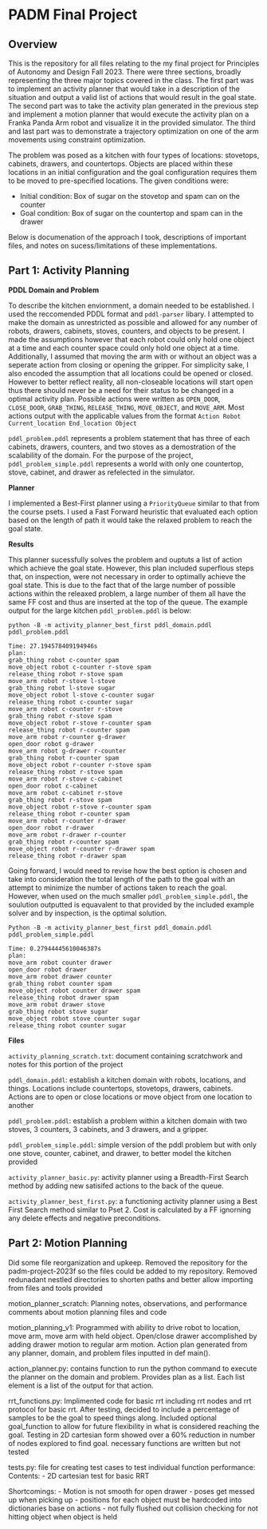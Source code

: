 # PADM Final Project
## Overview

This is the repository for all files relating to the my final project for Principles of Autonomy and Design Fall 2023. There were three sections, broadly representing the three major topics covered in the class. The first part was to implement an activity planner that would take in a description of the situation and output a valid list of actions that would result in the goal state. The second part was to take the activity plan generated in the previous step and implement a motion planner that would execute the activity plan on a Franka Panda Arm robot and visualize it in the provided simulator. The third and last part was to demonstrate a trajectory optimization on one of the arm movements using constraint optimization.

The problem was posed as a kitchen with four types of locations: stovetops, cabinets, drawers, and countertops. Objects are placed within these locations in an initial configuration and the goal configuration requires them to be moved to pre-specified locations. The given conditions were:
* Initial condition: Box of sugar on the stovetop and spam can on the counter
* Goal condition: Box of sugar on the countertop and spam can in the drawer

Below is documenation of the approach I took, descriptions of important files, and notes on sucess/limitations of these implementations.

## Part 1: Activity Planning 
**PDDL Domain and Problem**

To describe the kitchen enviornment, a domain needed to be established. I used the reccomended PDDL format and `pddl-parser` libary. I attempted to make the domain as unrestricted as possible and allowed for any number of robots, drawers, cabinets, stoves, counters, and objects to be present. I made the assumptions however that each robot could only hold one object at a time and each counter space could only hold one object at a time. Additionally, I assumed that moving the arm with or without an object was a seperate action from closing or opening the gripper. For simplicity sake, I also encoded the assumption that all locations could be opened or closed. However to better reflect reality, all non-closeable locations will start open thus there should never be a need for their status to be changed in a optimal activity plan. Possible actions were written as `OPEN_DOOR`, `CLOSE_DOOR`, `GRAB_THING`, `RELEASE_THING`, `MOVE_OBJECT`, and `MOVE_ARM`. Most actions output with the applicable values from the format `Action Robot Current_location End_location Object`

`pddl_problem.pddl` represents a problem statement that has three of each cabinets, drawers, counters, and two stoves as a demostration of the scalability of the domain. For the purpose of the project, `pddl_problem_simple.pddl` represents a world with only one countertop, stove, cabinet, and drawer as refelected in the simulator.

**Planner**

I implemented a Best-First planner using a `PriorityQueue` similar to that from the course psets. I used a Fast Forward heuristic that evaluated each option based on the length of path it would take the relaxed problem to reach the goal state. 

**Results**

This planner sucessfully solves the problem and ouptuts a list of action which achieve the goal state. However, this plan included superflous steps that, on inspection, were not necessary in order to optimally achieve the goal state. This is due to the fact that of the large number of possible actions within the releaxed problem, a large number of them all have the same FF cost and thus are inserted at the top of the queue. The example output for the large kitchen `pddl_problem.pddl` is below:

```Shell
python -B -m activity_planner_best_first pddl_domain.pddl pddl_problem.pddl
```
```Shell
Time: 27.194578409194946s
plan:
grab_thing robot c-counter spam
move_object robot c-counter r-stove spam
release_thing robot r-stove spam
move_arm robot r-stove l-stove
grab_thing robot l-stove sugar
move_object robot l-stove c-counter sugar
release_thing robot c-counter sugar
move_arm robot c-counter r-stove
grab_thing robot r-stove spam
move_object robot r-stove r-counter spam
release_thing robot r-counter spam
move_arm robot r-counter g-drawer
open_door robot g-drawer
move_arm robot g-drawer r-counter
grab_thing robot r-counter spam
move_object robot r-counter r-stove spam
release_thing robot r-stove spam
move_arm robot r-stove c-cabinet
open_door robot c-cabinet
move_arm robot c-cabinet r-stove
grab_thing robot r-stove spam
move_object robot r-stove r-counter spam
release_thing robot r-counter spam
move_arm robot r-counter r-drawer
open_door robot r-drawer
move_arm robot r-drawer r-counter
grab_thing robot r-counter spam
move_object robot r-counter r-drawer spam
release_thing robot r-drawer spam
```
Going forward, I would need to revise how the best option is chosen and take into consideration the total length of the path to the goal with an attempt to minimize the number of actions taken to reach the goal. However, when used on the much smaller `pddl_problem_simple.pddl`, the soulution outputted is equavalent to that provided by the included example solver and by inspection, is the optimal solution.
```Shell
Python -B -m activity_planner_best_first pddl_domain.pddl pddl_problem_simple.pddl
```
```Shell
Time: 0.27944445610046387s
plan:
move_arm robot counter drawer
open_door robot drawer
move_arm robot drawer counter
grab_thing robot counter spam
move_object robot counter drawer spam
release_thing robot drawer spam
move_arm robot drawer stove
grab_thing robot stove sugar
move_object robot stove counter sugar
release_thing robot counter sugar
```

**Files**

`activity_planning_scratch.txt`: document containing scratchwork and notes for this portion of the project

`pddl_domain.pddl`: establish a kitchen domain with robots, locations, and things. Locations include countertops, stovetops, drawers, cabinets. Actions are to open or close locations or move object from one location to another

`pddl_problem.pddl`: establish a problem within a kitchen domain with two stoves, 3 counters, 3 cabinets, and 3 drawers, and a gripper. 

`pddl_problem_simple.pddl`: simple version of the pddl problem but with only one stove, counter, cabinet, and drawer, to better model the kitchen provided

`activity_planner_basic.py`: activity planner using a Breadth-First Search method by adding new satisifed actions to the back of the queue. 

`activity_planner_best_first.py`: a functioning activity planner using a Best First Search method similar to Pset 2. Cost is calculated by a FF ignorning any delete effects and negative preconditions. 


## Part 2: Motion Planning

Did some file reorganization and upkeep. Removed the repository for the padm-project-2023f so the files could be added to my repository. Removed redunadant nestled directories to shorten paths and better allow importing from files and tools provided

motion_planner_scratch: Planning notes, observations, and performance comments about motion planning files and code

motion_planning_v1: Programmed with ability to drive robot to location, move arm, move arm with held object. Open/close drawer accomplished by adding drawer motion to regular arm motion. Action plan generated from any planner, domain, and problem files inputted in def main().

action_planner.py: contains function to run the python command to execute the planner on the domain and problem. Provides plan as a list. Each list element is a list of the output for that action.

rrt_functions.py: Implimented code for basic rrt including rrt nodes and rrt protocol for basic rrt. After testing, decided to include a percentage of samples to be the goal to speed things along. Included optional goal_function to allow for future flexibility in what is considered reaching the goal. Testing in 2D cartesian form showed over a 60% reduction in number of nodes explored to find goal. necessary functions are written but not tested

tests.py: file for creating test cases to test individual function performance:
    Contents:
    - 2D cartesian test for basic RRT

Shortcomings:
    - Motion is not smooth for open drawer
    - poses get messed up when picking up
    - positions for each object must be hardcoded into dictionaries base on actions
    - not fully flushed out collision checking for not hitting object when object is held
